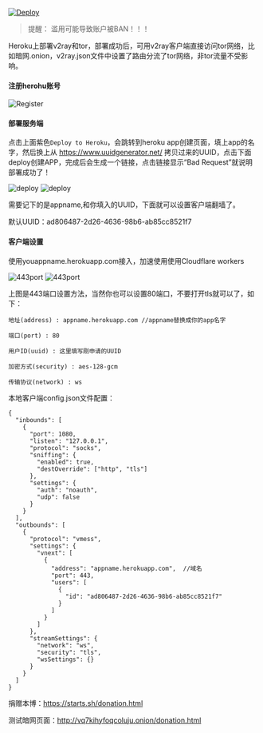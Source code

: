 [![Deploy](https://www.herokucdn.com/deploy/button.png)](https://dashboard.heroku.com/new?template=https://github.com/wellshe/ktv)

> 提醒： 滥用可能导致账户被BAN！！！

Heroku上部署v2ray和tor，部署成功后，可用v2ray客户端直接访问tor网络，比如暗网.onion，v2ray.json文件中设置了路由分流了tor网络，非tor流量不受影响。

#### 注册herohu账号

![Register](/img/heroku1.PNG)

#### 部署服务端

点击上面紫色`Deploy to Heroku`，会跳转到heroku app创建页面，填上app的名字，然后换上从 https://www.uuidgenerator.net/ 拷贝过来的UUID，点击下面deploy创建APP，完成后会生成一个链接，点击链接显示“Bad Request”就说明部署成功了！

![deploy](/img/heroku2.PNG)
![deploy](/img/heroku3.PNG)

需要记下的是appname,和你填入的UUID，下面就可以设置客户端翻墙了。

默认UUID：ad806487-2d26-4636-98b6-ab85cc8521f7

#### 客户端设置

使用youappname.herokuapp.com接入，加速使用使用Cloudflare workers

![443port](/img/heroku4.PNG)
![443port](/img/heroku5.PNG)

上图是443端口设置方法，当然你也可以设置80端口，不要打开tls就可以了，如下：

```
地址(address) : appname.herokuapp.com	//appname替换成你的app名字

端口(port) : 80

用户ID(uuid) : 这里填写刚申请的UUID

加密方式(security) : aes-128-gcm

传输协议(network) : ws
```

本地客户端config.json文件配置：
```
{
  "inbounds": [
    {
      "port": 1080,
      "listen": "127.0.0.1",
      "protocol": "socks",
      "sniffing": {
        "enabled": true,
        "destOverride": ["http", "tls"]
      },
      "settings": {
        "auth": "noauth",
        "udp": false
      }
    }
  ],
  "outbounds": [
    {
      "protocol": "vmess",
      "settings": {
        "vnext": [
          {
            "address": "appname.herokuapp.com",  //域名
            "port": 443,
            "users": [
              {
                "id": "ad806487-2d26-4636-98b6-ab85cc8521f7"
              }
            ]
          }
        ]
      },
      "streamSettings": {
        "network": "ws",
        "security": "tls",
        "wsSettings": {}
      }
    }
  ]
}
```
捐赠本博：https://starts.sh/donation.html

测试暗网页面：http://vq7kihyfoqcoluju.onion/donation.html
